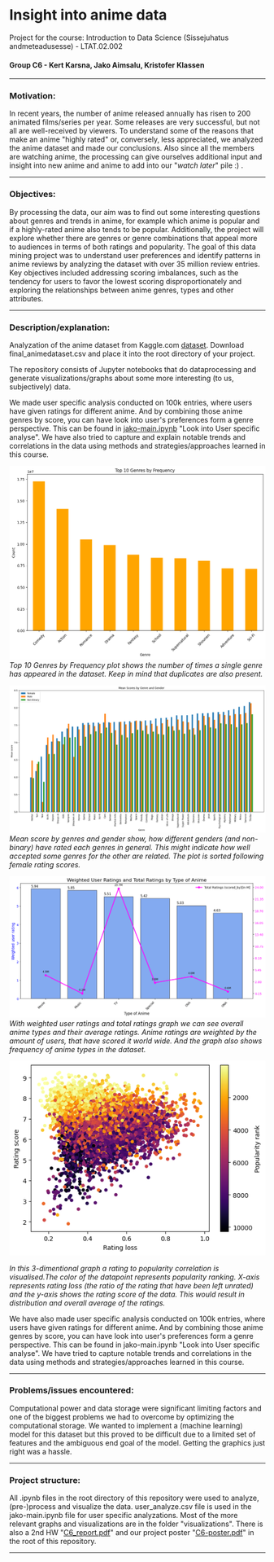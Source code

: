 # **Insight into anime data**
Project for the course: Introduction to Data Science (Sissejuhatus andmeteadusesse) - LTAT.02.002

#### Group C6 - Kert Karsna, Jako Aimsalu, Kristofer Klassen

---

### **Motivation:**
In recent years, the number of anime released annually has risen to 200 animated films/series per year.
Some releases are very successful, but not all are well-received by viewers.
To understand some of the reasons that make an anime "highly rated" or, conversely, less appreciated, we analyzed the anime dataset and made our conclusions.
Also since all the members are watching anime, the processing can give ourselves additional input and insight into new anime and anime to add into our "_watch later_" pile :) .

---

### **Objectives:**
By processing the data, our aim was to find out some interesting questions about genres and trends in anime, for example which anime is popular and if a highly-rated anime also tends to be popular.
Additionally, the project will explore whether there are genres or genre combinations that appeal more to audiences in terms of both ratings and popularity.
The goal of this data mining project was to understand user preferences and identify patterns in anime reviews by analyzing the dataset with over 35 million review entries.
Key objectives included addressing scoring imbalances, such as the tendency for users to favor the lowest scoring disproportionately and exploring the relationships between anime genres, types and other attributes.

---

### **Description/explanation:**

Analyzation of the anime dataset from Kaggle.com [dataset](https://www.kaggle.com/datasets/dbdmobile/myanimelist-dataset).
Download final_animedataset.csv and place it into the root directory of your project.

The repository consists of Jupyter notebooks that do dataprocessing and generate visualizations/graphs about some more interesting (to us, subjectively) data.

We made user specific analysis conducted on 100k entries, where users have given ratings for different anime.
And by combining those anime genres by score, you can have look into user's preferences form a genre perspective.
This can be found in [jako-main.ipynb](https://github.com/Rxsengxn/examine-anime-dataset/blob/main/jako-main.ipynb) "Look into User specific analyse".
We have also tried to capture and explain notable trends and correlations in the data using methods and strategies/approaches learned in this course.

![](./visualizations/Top-10-Genres-by-Frequency.png)
*Top 10 Genres by Frequency plot shows the number of times a single genre has appeared in the dataset. Keep in mind that duplicates are also present.*

![](./visualizations/Mean-score-by-genres.png)
*Mean score by genres and gender show, how different genders (and non-binary) have rated each genres in general. This might indicate how well accepted some genres for the other are related. The plot is sorted following female rating scores.*

![](./visualizations/Weighted-User-Ratings-and-Total-Ratings-by-Type-of-Anime.png)
*With weighted user ratings and total ratings graph we can see overall anime types and their average ratings. Anime ratings are weighted by the amount of users, that have scored it world wide. And the graph also shows frequency of anime types in the dataset.*

![](./visualizations/popularity-rating-loss.png)

*In this 3-dimentional graph a rating to popularity correlation is visualised.The color of the datapoint represents popularity ranking. X-axis represents rating loss (the ratio of the rating that have been left unrated) and the y-axis shows the rating score of the data. This would result in distribution and overall average of the ratings.*

We have also made user specific analysis conducted on 100k entries, where users have given ratings for different anime. And by combining those anime genres by score, you can have look into user's preferences form a genre perspective. This can be found in jako-main.ipynb "Look into User specific analyse". We have tried to capture notable trends and correlations in the data using methods and 
strategies/approaches learned in this course.

---

### **Problems/issues encountered:**

Computational power and data storage were significant limiting factors and one of the biggest problems we had to overcome by optimizing the computational storage.
We wanted to implement a (machine learning) model for this dataset but this proved to be difficult due to a limited set of features and the ambiguous end goal of the model.
Getting the graphics just right was a hassle.

---

### **Project structure:**

All .ipynb files in the root directory of this repository were used to analyze, (pre-)process and visualize the data.
user_analyze.csv file is used in the jako-main.ipynb file for user specific analyzations.
Most of the more relevant graphs and visualizations are in the folder "visualizations".
There is also a 2nd HW "[C6_report.pdf](https://github.com/Rxsengxn/examine-anime-dataset/blob/main/C6_report.pdf)" and our project poster "[C6-poster.pdf](https://github.com/Rxsengxn/examine-anime-dataset/blob/main/C6-poster.pdf)" in the root of this repository.

---
